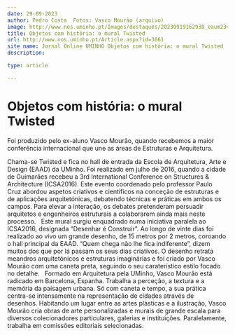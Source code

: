 ```yaml
---
date: 29-09-2023
author: Pedro Costa  Fotos: Vasco Mourão (arquivo)
image: http://www.nos.uminho.pt/Images/destaques/20230919162938_eaum23vascomourao.jpg
title: Objetos com história: o mural Twisted 
url: http://www.nos.uminho.pt/Article.aspx?id=3661
site name: Jornal Online UMINHO Objetos com história: o mural Twisted 
description: 

type: article

---
```

# Objetos com história: o mural Twisted 


  

Foi produzido pelo ex-aluno Vasco Mourão, quando recebemos a maior conferência internacional que une as áreas de Estruturas e Arquitetura.

Chama-se Twisted e fica no hall de entrada da Escola de Arquitetura, Arte e Design (EAAD) da UMinho. Foi realizado em julho de 2016, quando a cidade de Guimarães recebeu a 3rd International Conference on Structures & Architecture (ICSA2016). Este evento coordenado pelo professor Paulo Cruz abordou aspetos criativos e científicos na conceção de estruturas e de aplicações arquitetónicas, debatendo técnicas e práticas em ambos os campos. Para elevar a interação, os debates pretenderam persuadir arquitetos e engenheiros estruturais a colaborarem ainda mais neste processo.
 
Este mural surgiu enquadrado numa iniciativa paralela ao ICSA2016, designada “Desenhar é Construir”. Ao longo de vinte dias foi realizado ao vivo um grande desenho, de 15 metros por 2 metros, coroando o hall principal da EAAD. “Quem chega não lhe fica indiferente”, dizem muitos dos que por lá passam os seus dias criativos. O desenho retrata meandros arquitetónicos e estruturas imaginárias e foi criado por Vasco Mourão com uma caneta preta, seguindo o seu caraterístico estilo focado no detalhe.
 
Formado em Arquitetura pela UMinho, Vasco Mourão está radicado em Barcelona, Espanha. Trabalha a perceção, a textura e a memória da paisagem urbana. Só com caneta e tempo, a sua prática centra-se intensamente na representação de cidades através de desenhos. Habitando um lugar entre as artes plásticas e a ilustração, Vasco Mourão cria obras de arte personalizadas e murais de grande escala para diversos colecionadores particulares, galerias e instituições. Paralelamente, trabalha em comissões editoriais selecionadas.

